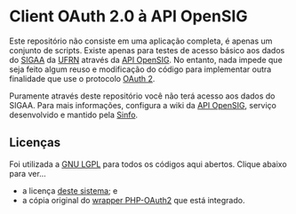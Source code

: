 # Client OAuth 2.0 à API OpenSIG
<p>
Este repositório não consiste em uma aplicação completa, é apenas um conjunto de scripts. Existe apenas para testes de acesso básico aos dados do <a href="https://sigaa.ufrn.br/">SIGAA<a/> da <a href="http://sistemas.ufrn.br/portal/PT/">UFRN<a/> através da <a href="https://www.info.ufrn.br/wikisistemas/doku.php?id=desenvolvimento:especificacoes:api_servicos">API OpenSIG</a>. No entanto, nada impede que seja feito algum reuso e modificação do código para implementar outra finalidade que use o protocolo <a href="http://oauth.net/2/">OAuth 2</a>.
</p>

<p>
Puramente através deste repositório você não terá acesso aos dados do SIGAA. Para mais informações, configura a wiki da <a href="https://www.info.ufrn.br/wikisistemas/doku.php?id=desenvolvimento:especificacoes:api_servicos">API OpenSIG</a>, serviço desenvolvido e mantido pela <a href="https://info.ufrn.br/html/">Sinfo</a>.
</p>

<h2>Licenças</h2>
<p>Foi utilizada a <a href="https://opensource.org/licenses/MIT">GNU LGPL</a> para todos os códigos aqui abertos. Clique abaixo para ver...<br/>
<ul>
<li>a licença <a href="LICENSE">deste sistema</a>; e</li>
<li>a cópia original do <a href="https://github.com/adoy/PHP-OAuth2">wrapper PHP-OAuth2</a> que está integrado.</li>
</ul>
</p>
